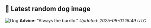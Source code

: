 ## 🐶 Latest random dog image
![Dog](https://images.dog.ceo/breeds/komondor/n02105505_1426.jpg)
**Advice:** "Always the burrito."
*Updated: 2025-08-01 16:49 UTC*

